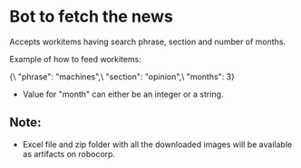 # Bot to fetch the news

Accepts workitems having search phrase, section and number of months.

Example of how to feed workitems:

{\  "phrase": "machines",\  "section": "opinion",\  "months": 3\}

- Value for "month" can either be an integer or a string.

## Note:

- Excel file and zip folder with all the downloaded images will be available as artifacts on robocorp.
